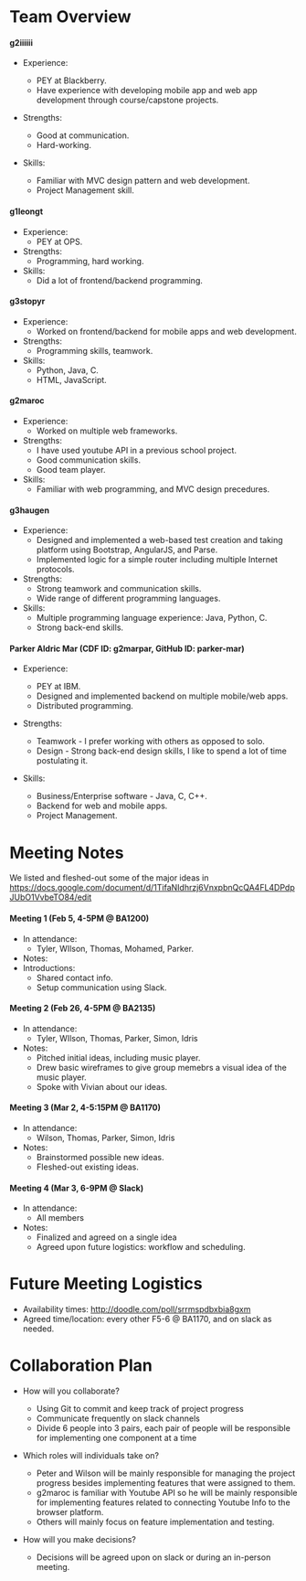 # Team Overview
#### g2iiiiii

- Experience:
    - PEY at Blackberry.
	- Have experience with developing mobile app and web app development through course/capstone projects.

- Strengths:
	- Good at communication.
	- Hard-working.
	
- Skills:
	- Familiar with MVC design pattern and web development.
	- Project Management skill.

#### g1leongt
- Experience:
	- PEY at OPS.
- Strengths:
	- Programming, hard working.
- Skills:
	- Did a lot of frontend/backend programming.

#### g3stopyr
- Experience:
	- Worked on frontend/backend for mobile apps and web development.
- Strengths:
    - Programming skills, teamwork.
- Skills:
    - Python, Java, C.
    - HTML, JavaScript.

#### g2maroc
- Experience:
    - Worked on multiple web frameworks.
- Strengths: 
    - I have used youtube API in a previous school project.
    - Good communication skills.
    - Good team player.
- Skills:
    - Familiar with web programming, and MVC design precedures.

#### g3haugen
- Experience:
    - Designed and implemented a web-based test creation and taking platform using Bootstrap, AngularJS, and Parse.
    - Implemented logic for a simple router including multiple Internet protocols. 
- Strengths:
    - Strong teamwork and communication skills.
    - Wide range of different programming languages.
- Skills:
    - Multiple programming language experience: Java, Python, C.
    - Strong back-end skills. 

#### Parker Aldric Mar (CDF ID: g2marpar, GitHub ID: parker-mar)
- Experience:
    - PEY at IBM.
    - Designed and implemented backend on multiple mobile/web apps.
    - Distributed programming.
- Strengths:
	- Teamwork - I prefer working with others as opposed to solo.
    - Design - Strong back-end design skills, I like to spend a lot of time postulating it.

- Skills:
	- Business/Enterprise software - Java, C, C++.
	- Backend for web and mobile apps.
	- Project Management.

# Meeting Notes
We listed and fleshed-out some of the major ideas in https://docs.google.com/document/d/1TifaNIdhrzj6VnxpbnQcQA4FL4DPdpJUbO1VvbeTO84/edit 

#### Meeting 1 (Feb 5, 4-5PM @ BA1200)
- In attendance:
    - Tyler, WIlson, Thomas, Mohamed, Parker.
- Notes:
- Introductions:
    - Shared contact info.
    - Setup communication using Slack.

#### Meeting 2 (Feb 26, 4-5PM @ BA2135)
- In attendance:
    - Tyler, WIlson, Thomas, Parker, Simon, Idris
- Notes:
    - Pitched initial ideas, including music player.
    - Drew basic wireframes to give group memebrs a visual idea of the music player. 
    - Spoke with Vivian about our ideas.

#### Meeting 3 (Mar 2, 4-5:15PM @ BA1170)
- In attendance: 
    - Wilson, Thomas, Parker, Simon, Idris
- Notes:
    - Brainstormed possible new ideas.
    - Fleshed-out existing ideas. 

#### Meeting 4 (Mar 3, 6-9PM @ Slack)
- In attendance: 
    - All members
- Notes:
    - Finalized and agreed on a single idea
    - Agreed upon future logistics: workflow and scheduling.

# Future Meeting Logistics 
- Availability times: http://doodle.com/poll/srrmspdbxbia8gxm
- Agreed time/location: every other F5-6 @ BA1170, and on slack as needed.

# Collaboration Plan
- How will you collaborate?
    - Using Git to commit and keep track of project progress
    - Communicate frequently on slack channels
    - Divide 6 people into 3 pairs, each pair of people will be responsible for implementing one component at a time

- Which roles will individuals take on?
    - Peter and Wilson will be mainly responsible for managing the project progress besides implementing features that were assigned to them.
    - g2maroc is familiar with Youtube API so he will be mainly responsible for implementing features related to connecting Youtube Info to the browser platform.
    - Others will mainly focus on feature implementation and testing.

- How will you make decisions?
	- Decisions will be agreed upon on slack or during an in-person meeting.
